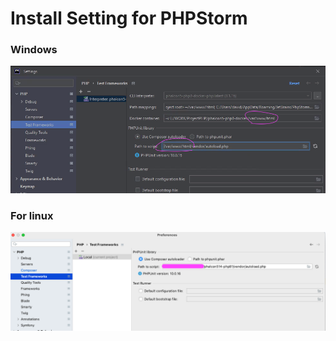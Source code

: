 # Install Setting for PHPStorm

### Windows
![img.png](img.png)

### For linux

![img_1.png](img_1.png)
